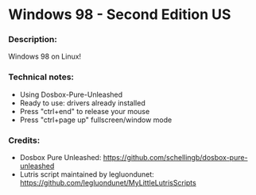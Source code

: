 # Windows 98 - Second Edition US
### Description:
Windows 98 on Linux!
### Technical notes:
- Using Dosbox-Pure-Unleashed
- Ready to use: drivers already installed
- Press "ctrl+end" to release your mouse
- Press "ctrl+page up" fullscreen/window mode
### Credits:
- Dosbox Pure Unleashed: https://github.com/schellingb/dosbox-pure-unleashed
- Lutris script maintained by legluondunet: https://github.com/legluondunet/MyLittleLutrisScripts
